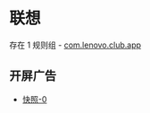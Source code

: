 # 联想

存在 1 规则组 - [com.lenovo.club.app](/src/apps/com.lenovo.club.app.ts)

## 开屏广告

- [快照-0](https://gkd-kit.gitee.io/import/12829678)
